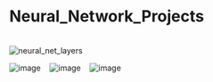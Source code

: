 # Neural_Network_Projects 
 <br/> ![neural_net_layers](https://github.com/Moh-Nafi/Neural_Network_Projects/assets/133475571/dc617c75-c08a-4c99-85be-40ccb680b422)


![image](https://github.com/Moh-Nafi/Neural_Network_Projects/assets/133475571/65963975-d467-4424-b98f-aec70b1cf450)&nbsp;&nbsp;&nbsp;&nbsp;![image](https://github.com/Moh-Nafi/Neural_Network_Projects/assets/133475571/f59493f4-cdb8-4c37-8e49-5e1ba651721d)&nbsp;&nbsp;&nbsp;&nbsp;![image](https://github.com/Moh-Nafi/Neural_Network_Projects/assets/133475571/3f16ac14-51e2-4eb5-a025-8f297c5991b0)
 

